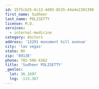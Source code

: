 ```yaml
---
id: 15f5cb25-6c13-4d93-8535-44a4e2301398
first_name: Sudheer
last_name: POLISETTY
license: M.D.
services:
  - internal-medicine
category: doctors
address: '12291 monument hill avenue'
city: 'las vegas'
state: NV
zip: '89138'
phone: 702-506-6362
title: 'Sudheer POLISETTY'
_geoloc:
  lat: 36.1697
  lng: -115.367
---
```

